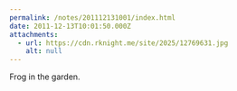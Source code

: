 ```yaml
---
permalink: /notes/201112131001/index.html
date: 2011-12-13T10:01:50.000Z
attachments:
  - url: https://cdn.rknight.me/site/2025/12769631.jpg
    alt: null
---
```


Frog in the garden.
